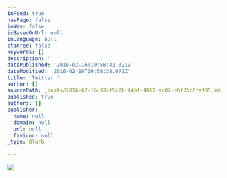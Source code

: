 ```yaml
---
inFeed: true
hasPage: false
inNav: false
isBasedOnUrl: null
inLanguage: null
starred: false
keywords: []
description: ''
datePublished: '2016-02-16T19:58:41.321Z'
dateModified: '2016-02-16T19:58:38.071Z'
title: 'Twitter '
author: []
sourcePath: _posts/2016-02-16-37cf5c2b-44bf-4017-ac07-c6f35c6faf95.md
published: true
authors: []
publisher:
  name: null
  domain: null
  url: null
  favicon: null
_type: Blurb

---
```

![](https://the-grid-user-content.s3-us-west-2.amazonaws.com/02e6b6c2-dc39-48c0-99d8-dbcacc484d5a.png)